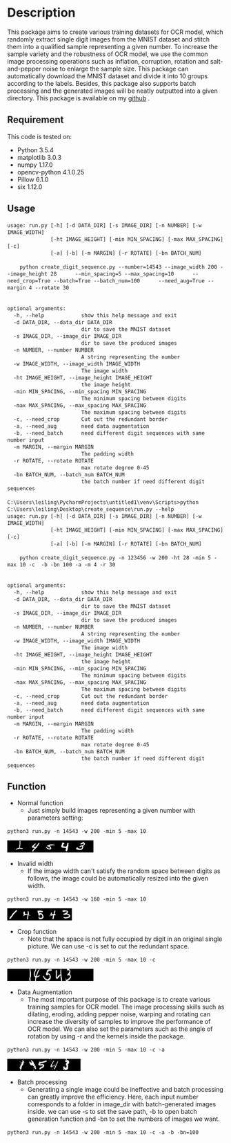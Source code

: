 # **Description**
This package aims to create various training datasets for OCR model, which randomly extract single digit images from the MNIST dataset
and stitch them into a qualified sample representing a given number. To increase the sample variety and the robustness of OCR model,
we use the common image processing operations such as inflation, corruption, rotation and salt-and-pepper noise to enlarge the sample size.
This package can automatically download the MNIST dataset and divide it into 10 groups according to the labels. Besides, this package also
supports batch processing and the generated images will be neatly outputted into a given directory.
This package is available on my [github](https://github.com/luobao-intel/digit_sequence) .
## **Requirement**
This code is tested on:
- Python          3.5.4
- matplotlib      3.0.3
- numpy           1.17.0
- opencv-python   4.1.0.25
- Pillow          6.1.0
- six             1.12.0

## **Usage**
```
usage: run.py [-h] [-d DATA_DIR] [-s IMAGE_DIR] [-n NUMBER] [-w IMAGE_WIDTH]
              [-ht IMAGE_HEIGHT] [-min MIN_SPACING] [-max MAX_SPACING] [-c]
              [-a] [-b] [-m MARGIN] [-r ROTATE] [-bn BATCH_NUM]

    python create_digit_sequence.py --number=14543 --image_width 200 --image_height 28      --min_spacing=5 --max_spacing=10      --need_crop=True --batch=True --batch_num=100      --need_aug=True --margin 4 --rotate 30


optional arguments:
  -h, --help            show this help message and exit
  -d DATA_DIR, --data_dir DATA_DIR
                        dir to save the MNIST dataset
  -s IMAGE_DIR, --image_dir IMAGE_DIR
                        dir to save the produced images
  -n NUMBER, --number NUMBER
                        A string representing the number
  -w IMAGE_WIDTH, --image_width IMAGE_WIDTH
                        The image width
  -ht IMAGE_HEIGHT, --image_height IMAGE_HEIGHT
                        the image height
  -min MIN_SPACING, --min_spacing MIN_SPACING
                        The minimum spacing between digits
  -max MAX_SPACING, --max_spacing MAX_SPACING
                        The maximum spacing between digits
  -c, --need_crop       Cut out the redundant border
  -a, --need_aug        need data augmentation
  -b, --need_batch      need different digit sequences with same number input
  -m MARGIN, --margin MARGIN
                        The padding width
  -r ROTATE, --rotate ROTATE
                        max rotate degree 0-45
  -bn BATCH_NUM, --batch_num BATCH_NUM
                        the batch number if need different digit sequences

C:\Users\leiling\PycharmProjects\untitled1\venv\Scripts>python C:\Users\leiling\Desktop\create_sequence\run.py --help
usage: run.py [-h] [-d DATA_DIR] [-s IMAGE_DIR] [-n NUMBER] [-w IMAGE_WIDTH]
              [-ht IMAGE_HEIGHT] [-min MIN_SPACING] [-max MAX_SPACING] [-c]
              [-a] [-b] [-m MARGIN] [-r ROTATE] [-bn BATCH_NUM]

    python create_digit_sequence.py -n 123456 -w 200 -ht 28 -min 5 -max 10 -c  -b -bn 100 -a -m 4 -r 30


optional arguments:
  -h, --help            show this help message and exit
  -d DATA_DIR, --data_dir DATA_DIR
                        dir to save the MNIST dataset
  -s IMAGE_DIR, --image_dir IMAGE_DIR
                        dir to save the produced images
  -n NUMBER, --number NUMBER
                        A string representing the number
  -w IMAGE_WIDTH, --image_width IMAGE_WIDTH
                        The image width
  -ht IMAGE_HEIGHT, --image_height IMAGE_HEIGHT
                        the image height
  -min MIN_SPACING, --min_spacing MIN_SPACING
                        The minimum spacing between digits
  -max MAX_SPACING, --max_spacing MAX_SPACING
                        The maximum spacing between digits
  -c, --need_crop       Cut out the redundant border
  -a, --need_aug        need data augmentation
  -b, --need_batch      need different digit sequences with same number input
  -m MARGIN, --margin MARGIN
                        The padding width
  -r ROTATE, --rotate ROTATE
                        max rotate degree 0-45
  -bn BATCH_NUM, --batch_num BATCH_NUM
                        the batch number if need different digit sequences
```  

## **Function**

- Normal function
   - Just simply build images representing a given number with parameters setting:
```
python3 run.py -n 14543 -w 200 -min 5 -max 10 
```
![example1](./images/normal.jpg)
- Invalid width
   - If the image width can't satisfy the random space between digits as follows,
   the image could be automatically resized into the given width.
```
python3 run.py -n 14543 -w 160 -min 5 -max 10 
```
![example2](./images/invalid_width.jpg)

- Crop function
  - Note that the space is not fully occupied by digit in an original single picture.
  We can use -c is set to cut the redundant space.
```
python3 run.py -n 14543 -w 200 -min 5 -max 10 -c
```
![example3](./images/crop.jpg)
- Data Augmentation
  - The most important purpose of this package is to create various training samples for OCR model.
  The image processing skills such as dilating, eroding, adding pepper noise, warping and rotating can increase the diversity of samples to improve the performance of OCR model.
  We can also set the parameters such as the angle of rotation by using -r and the kernels inside the package.
```
python3 run.py -n 14543 -w 200 -min 5 -max 10 -c -a 

```
![example4](./images/augmentation.jpg)

- Batch processing
  - Generating a single image could be ineffective and batch processing can greatly improve the efficiency.
  Here, each input number corresponds to a folder in image_dir with batch-generated images inside.
  we can use -s to set the save path, -b to open batch generation function and -bn to set the numbers of images we want.
```
python3 run.py -n 14543 -w 200 -min 5 -max 10 -c -a -b -bn=100

```
